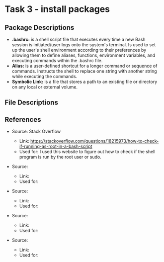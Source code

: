 # Task 3 - install packages
## Package Descriptions
 - **.bashrc:** is a shell script file that executes every time a new Bash session is initiated/user logs onto the system's terminal. Is used to set up the user's shell environment according to their preferences by allowing them to define aliases, functions, environment variables, and executing commands within the .bashrc file.
 - **Alias:** is a user-defined shortcut for a longer command or sequence of commands. Instructs the shell to replace one string with another string while executing the commands.
 - **Symbolic Link:** is a file that stores a path to an existing file or directory on any local or external volume.

## File Descriptions

## References
 - Source: Stack Overflow
   - Link: https://stackoverflow.com/questions/18215973/how-to-check-if-running-as-root-in-a-bash-script
   - Used for: I used this website to figure out how to check if the shell program is run by the root user or sudo.

 - Source:
   - Link:
   - Used for:

 - Source:
   - Link:
   - Used for:

 - Source:
   - Link:
   - Used for:

 - Source:
   - Link:
   - Used for: 
